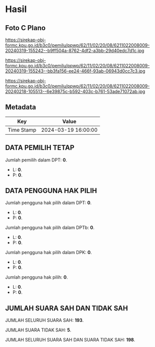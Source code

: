 # Hasil

## Foto C Plano

https://sirekap-obj-formc.kpu.go.id/b3c0/pemilu/ppwp/62/11/02/20/08/6211022008009-20240319-155242--b9ff504a-8762-4df2-a3bb-29d40edc7d1c.jpg

https://sirekap-obj-formc.kpu.go.id/b3c0/pemilu/ppwp/62/11/02/20/08/6211022008009-20240319-155243--bb3fa156-ee24-466f-93ab-06943d0cc7c3.jpg

https://sirekap-obj-formc.kpu.go.id/b3c0/pemilu/ppwp/62/11/02/20/08/6211022008009-20240218-105513--6e39875c-b592-403c-b761-53ade71072ab.jpg


## Metadata

| Key        | Value               |
| ---------- | ------------------- |
| Time Stamp | 2024-03-19 16:00:00 |


## DATA PEMILIH TETAP

Jumlah pemilih dalam DPT: **0**.
 * L: **0**.
 * P: **0**.

## DATA PENGGUNA HAK PILIH

Jumlah pengguna hak pilih dalam DPT: **0**.
 * L: **0**.
 * P: **0**.

Jumlah pengguna hak pilih dalam DPTb: **0**.
 * L: **0**.
 * P: **0**.

Jumlah pengguna hak pilih dalam DPK: **0**.
 * L: **0**.
 * P: **0**.

Jumlah pengguna hak pilih: **0**.
 * L: **0**.
 * P: **0**.

## JUMLAH SUARA SAH DAN TIDAK SAH

JUMLAH SELURUH SUARA SAH: **193**.

JUMLAH SUARA TIDAK SAH: **5**.

JUMLAH SELURUH SUARA SAH DAN SUARA TIDAK SAH: **198**.


